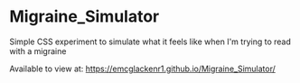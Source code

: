 <h1> Migraine_Simulator </h1>
Simple CSS experiment to simulate what it feels like when I'm trying to read with a migraine

Available to view at: 
https://emcglackenr1.github.io/Migraine_Simulator/
